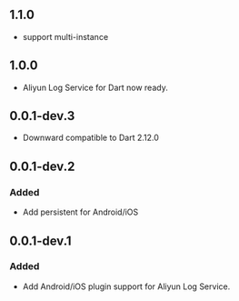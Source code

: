 ## 1.1.0
* support multi-instance

## 1.0.0
* Aliyun Log Service for Dart now ready.

## 0.0.1-dev.3
* Downward compatible to Dart 2.12.0

## 0.0.1-dev.2
### Added
* Add persistent for Android/iOS

## 0.0.1-dev.1

### Added
* Add Android/iOS plugin support for Aliyun Log Service.
